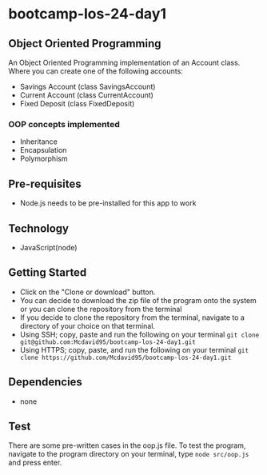 # bootcamp-los-24-day1
## Object Oriented Programming

An Object Oriented Programming implementation of an Account class. Where you can create one of the following accounts:

* Savings Account (class SavingsAccount)
* Current Account (class CurrentAccount)
* Fixed Deposit (class FixedDeposit)

### OOP concepts implemented
* Inheritance
* Encapsulation
* Polymorphism

## Pre-requisites
* Node.js needs to be pre-installed for this app to work

## Technology
* JavaScript(node)

## Getting Started
* Click on the "Clone or download" button.
* You can decide to download the zip file of the program onto the system or you can clone the repository from the terminal
* If you decide to clone the repository from the terminal, navigate to a directory of your choice on that terminal.
* Using SSH; copy, paste and run the following on your terminal `git clone git@github.com:Mcdavid95/bootcamp-los-24-day1.git`
* Using HTTPS; copy, paste, and run the following on your terminal `git clone https://github.com/Mcdavid95/bootcamp-los-24-day1.git`

## Dependencies
* none

## Test
There are some pre-written cases in the oop.js file. To test the program, navigate to the program directory on your terminal, type `node src/oop.js` and press enter.